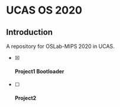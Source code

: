 # UCAS OS 2020

## Introduction

A repository for OSLab-MIPS 2020 in UCAS.

- [x] #### Project1 Bootloader

- [ ] #### Project2